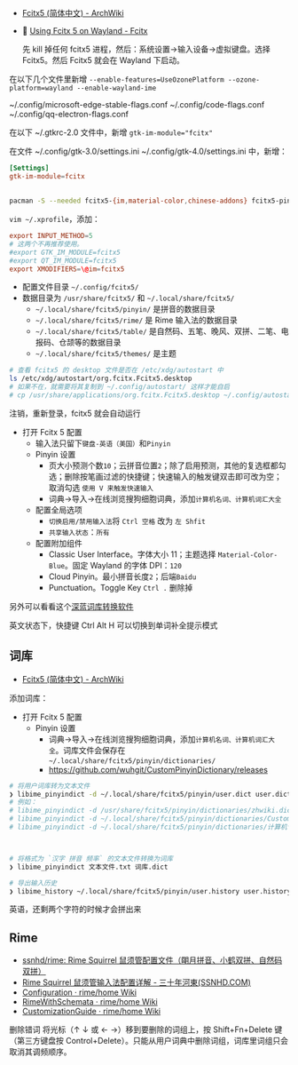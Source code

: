 - [Fcitx5 (简体中文) - ArchWiki](<https://wiki.archlinux.org/index.php/Fcitx5_(%E7%AE%80%E4%BD%93%E4%B8%AD%E6%96%87)>)
- 🌟 [Using Fcitx 5 on Wayland - Fcitx](https://fcitx-im.org/wiki/Using_Fcitx_5_on_Wayland)

  先 kill 掉任何 fcitx5 进程，然后：系统设置->输入设备->虚拟键盘。选择 Fcitx5。然后 Fcitx5 就会在 Wayland 下启动。

在以下几个文件里新增 `--enable-features=UseOzonePlatform --ozone-platform=wayland --enable-wayland-ime`

~/.config/microsoft-edge-stable-flags.conf
~/.config/code-flags.conf
~/.config/qq-electron-flags.conf

在以下 ~/.gtkrc-2.0 文件中，新增 `gtk-im-module="fcitx"`

在文件 ~/.config/gtk-3.0/settings.ini ~/.config/gtk-4.0/settings.ini 中，新增：

```conf
[Settings]
gtk-im-module=fcitx
```

##

```bash
pacman -S --needed fcitx5-{im,material-color,chinese-addons} fcitx5-pinyin-{zhwiki,moegirl}
```

`vim ~/.xprofile`，添加：

```conf
export INPUT_METHOD=5
# 这两个不再推荐使用。
#export GTK_IM_MODULE=fcitx5
#export QT_IM_MODULE=fcitx5
export XMODIFIERS=\@im=fcitx5
```

- 配置文件目录 `~/.config/fcitx5/`
- 数据目录为 `/usr/share/fcitx5/` 和 `~/.local/share/fcitx5/`
  - `~/.local/share/fcitx5/pinyin/` 是拼音的数据目录
  - `~/.local/share/fcitx5/rime/` 是 Rime 输入法的数据目录
  - `~/.local/share/fcitx5/table/` 是自然码、五笔、晚风、双拼、二笔、电报码、仓颉等的数据目录
  - `~/.local/share/fcitx5/themes/` 是主题

```bash
# 查看 fcitx5 的 desktop 文件是否在 /etc/xdg/autostart 中
ls /etc/xdg/autostart/org.fcitx.Fcitx5.desktop
# 如果不在，就需要将其复制到 ~/.config/autostart/ 这样才能自启
# cp /usr/share/applications/org.fcitx.Fcitx5.desktop ~/.config/autostart/
```

注销，重新登录，fcitx5 就会自动运行

- 打开 Fcitx 5 配置
  - 输入法只留下`键盘-英语（美国）`和`Pinyin`
  - Pinyin 设置
    - 页大小预测个数`10`；云拼音位置`2`；除了启用预测，其他的复选框都勾选；删除按笔画过滤的快捷键；快速输入的触发键双击即可改为空；取消勾选 `使用 V 来触发快速输入`
    - 词典->导入->在线浏览搜狗细胞词典，添加`计算机名词、计算机词汇大全`
  - 配置全局选项
    - `切换启用/禁用输入法`将 `Ctrl 空格` 改为 `左 Shfit`
    - `共享输入状态`：`所有`
  - 配置附加组件
    - Classic User Interface。字体大小 11；主题选择 `Material-Color-Blue`。固定 Wayland 的字体 DPI：`120`
    - Cloud Pinyin。最小拼音长度`2`；后端`Baidu`
    - Punctuation。Toggle Key `Ctrl .` 删除掉

另外可以看看这个[深蓝词库转换软件](https://github.com/studyzy/imewlconverter)

英文状态下，快捷键 Ctrl Alt H 可以切换到单词补全提示模式

## 词库

- [Fcitx5 (简体中文) - ArchWiki](<https://wiki.archlinux.org/title/Fcitx5_(%E7%AE%80%E4%BD%93%E4%B8%AD%E6%96%87)#%E8%87%AA%E5%AE%9A%E4%B9%89%E8%AF%8D%E5%BA%93>)

添加词库：

- 打开 Fcitx 5 配置
  - Pinyin 设置
    - 词典->导入->在线浏览搜狗细胞词典，添加`计算机名词、计算机词汇大全`。词库文件会保存在 `~/.local/share/fcitx5/pinyin/dictionaries/`
    - https://github.com/wuhgit/CustomPinyinDictionary/releases

```bash
# 将用户词库转为文本文件
❯ libime_pinyindict -d ~/.local/share/fcitx5/pinyin/user.dict user.dict.txt
# 例如：
# libime_pinyindict -d /usr/share/fcitx5/pinyin/dictionaries/zhwiki.dict /tmp/zhwiki.dict.txt
# libime_pinyindict -d ~/.local/share/fcitx5/pinyin/dictionaries/CustomPinyinDictionary_Fcitx.dict /tmp/CustomPinyinDictionary_Fcitx.dict.txt
# libime_pinyindict -d ~/.local/share/fcitx5/pinyin/dictionaries/计算机专业词库.dict /tmp/计算机专业词库.dict.txt



# 将格式为 `汉字 拼音 频率` 的文本文件转换为词库
❯ libime_pinyindict 文本文件.txt 词库.dict

# 导出输入历史
❯ libime_history ~/.local/share/fcitx5/pinyin/user.history user.history.txt
```

英语，还剩两个字符的时候才会拼出来

## Rime

- [ssnhd/rime: Rime Squirrel 鼠须管配置文件（朙月拼音、小鹤双拼、自然码双拼）](https://github.com/ssnhd/rime)
- [Rime Squirrel 鼠须管输入法配置详解 - 三十年河東(SSNHD.COM)](https://ssnhd.com/2022/01/06/rime/)
- [Configuration · rime/home Wiki](https://github.com/rime/home/wiki/Configuration)
- [RimeWithSchemata · rime/home Wiki](https://github.com/rime/home/wiki/RimeWithSchemata)
- [CustomizationGuide · rime/home Wiki](https://github.com/rime/home/wiki/CustomizationGuide)

删除错词
将光标（↑ ↓ 或 ← →）移到要删除的词组上，按 Shift+Fn+Delete 键（第三方键盘按 Control+Delete）。只能从用户词典中删除词组，词库里词组只会取消其调频顺序。
